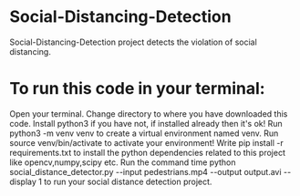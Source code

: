 # Social-Distancing-Detection
Social-Distancing-Detection project detects the violation of social distancing.
# To run this code in your terminal:
Open your terminal.
Change directory to where you have downloaded this code.
Install python3 if you have not, if installed already then it's ok!
Run python3 -m venv venv to create a virtual environment named venv.
Run source venv/bin/activate to activate your environment!
Write pip install -r requirements.txt to install the python dependencies related to this project like opencv,numpy,scipy etc.
Run the command time python social_distance_detector.py --input pedestrians.mp4 --output output.avi --display 1 to run your social distance detection project. 
